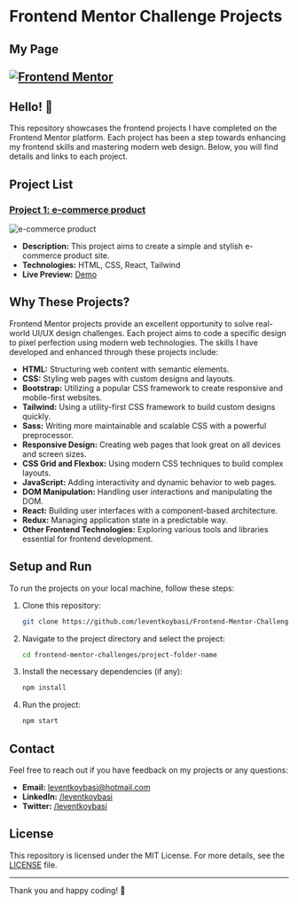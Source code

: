 # Frontend Mentor Challenge Projects

## My Page <br><br> [![Frontend Mentor](https://img.shields.io/badge/Frontend%20Mentor-000000?style=for-the-badge&logo=Frontend%20Mentor&logoColor=white)](https://www.frontendmentor.io/profile/leventkoybasi)

## Hello! 👋

This repository showcases the frontend projects I have completed on the Frontend Mentor platform. Each project has been a step towards enhancing my frontend skills and mastering modern web design. Below, you will find details and links to each project.

## Project List

### [Project 1: e-commerce product](https://github.com/leventkoybasi/Frontend-Mentor-Challenges/tree/main/ecommerce-product-page)

![e-commerce product](https://res.cloudinary.com/dz209s6jk/image/upload/v1715957580/Challenges/nhkdufgdnwztbo4q6hsf.jpg)

- **Description:** This project aims to create a simple and stylish e-commerce product site.
- **Technologies:** HTML, CSS, React, Tailwind
- **Live Preview:** [Demo](https://e-commerce-frontendmentor-451.netlify.app/)

## Why These Projects?

Frontend Mentor projects provide an excellent opportunity to solve real-world UI/UX design challenges. Each project aims to code a specific design to pixel perfection using modern web technologies. The skills I have developed and enhanced through these projects include:

- **HTML:** Structuring web content with semantic elements.
- **CSS:** Styling web pages with custom designs and layouts.
- **Bootstrap:** Utilizing a popular CSS framework to create responsive and mobile-first websites.
- **Tailwind:** Using a utility-first CSS framework to build custom designs quickly.
- **Sass:** Writing more maintainable and scalable CSS with a powerful preprocessor.
- **Responsive Design:** Creating web pages that look great on all devices and screen sizes.
- **CSS Grid and Flexbox:** Using modern CSS techniques to build complex layouts.
- **JavaScript:** Adding interactivity and dynamic behavior to web pages.
- **DOM Manipulation:** Handling user interactions and manipulating the DOM.
- **React:** Building user interfaces with a component-based architecture.
- **Redux:** Managing application state in a predictable way.
- **Other Frontend Technologies:** Exploring various tools and libraries essential for frontend development.

## Setup and Run

To run the projects on your local machine, follow these steps:

1. Clone this repository:

   ```bash
   git clone https://github.com/leventkoybasi/Frontend-Mentor-Challenges
   ```

2. Navigate to the project directory and select the project:

   ```bash
   cd frontend-mentor-challenges/project-folder-name
   ```

3. Install the necessary dependencies (if any):

   ```bash
   npm install
   ```

4. Run the project:
   ```bash
   npm start
   ```

## Contact

Feel free to reach out if you have feedback on my projects or any questions:

- **Email:** leventkoybasi@hotmail.com
- **LinkedIn:** [/leventkoybasi](https://www.linkedin.com/in/leventkoybasi/)
- **Twitter:** [/leventkoybasi](https://x.com/leventkoybasi)

## License

This repository is licensed under the MIT License. For more details, see the [LICENSE](./LICENSE) file.

---

Thank you and happy coding! 🚀
